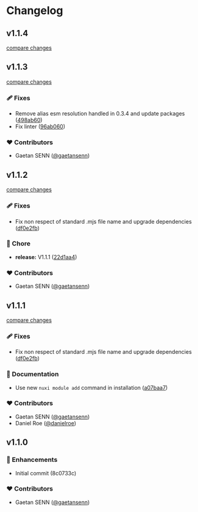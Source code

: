 # Changelog


## v1.1.4

[compare changes](https://github.com/gaetansenn/vue3-carousel-nuxt/compare/v1.1.3...v1.1.4)

## v1.1.3

[compare changes](https://github.com/gaetansenn/vue3-carousel-nuxt/compare/v1.1.2...v1.1.3)

### 🩹 Fixes

- Remove alias esm resolution handled in 0.3.4 and update packages ([498ab60](https://github.com/gaetansenn/vue3-carousel-nuxt/commit/498ab60))
- Fix linter ([96ab060](https://github.com/gaetansenn/vue3-carousel-nuxt/commit/96ab060))

### ❤️ Contributors

- Gaetan SENN ([@gaetansenn](http://github.com/gaetansenn))

## v1.1.2

[compare changes](https://github.com/gaetansenn/vue3-carousel-nuxt/compare/v1.1.1...v1.1.2)

### 🩹 Fixes

- Fix non respect of standard .mjs file name and upgrade dependencies ([df0e2fb](https://github.com/gaetansenn/vue3-carousel-nuxt/commit/df0e2fb))

### 🏡 Chore

- **release:** V1.1.1 ([22d1aa4](https://github.com/gaetansenn/vue3-carousel-nuxt/commit/22d1aa4))

### ❤️ Contributors

- Gaetan SENN ([@gaetansenn](http://github.com/gaetansenn))

## v1.1.1

[compare changes](https://github.com/gaetansenn/vue3-carousel-nuxt/compare/v1.1.0...v1.1.1)

### 🩹 Fixes

- Fix non respect of standard .mjs file name and upgrade dependencies ([df0e2fb](https://github.com/gaetansenn/vue3-carousel-nuxt/commit/df0e2fb))

### 📖 Documentation

- Use new `nuxi module add` command in installation ([a07baa7](https://github.com/gaetansenn/vue3-carousel-nuxt/commit/a07baa7))

### ❤️ Contributors

- Gaetan SENN ([@gaetansenn](http://github.com/gaetansenn))
- Daniel Roe ([@danielroe](http://github.com/danielroe))

## v1.1.0


### 🚀 Enhancements

- Initial commit (8c0733c)

### ❤️  Contributors

- Gaetan SENN ([@gaetansenn](http://github.com/gaetansenn))

